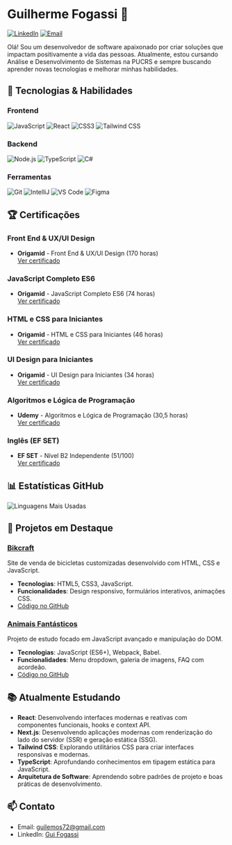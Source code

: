 # Guilherme Fogassi 👋

[![LinkedIn](https://img.shields.io/badge/LinkedIn-0077B5?style=for-the-badge&logo=linkedin&logoColor=white)](https://www.linkedin.com/in/guilherme-fogassi/)
[![Email](https://img.shields.io/badge/Email-D14836?style=for-the-badge&logo=gmail&logoColor=white)](mailto:guilemos72@gmail.com)

Olá! Sou um desenvolvedor de software apaixonado por criar soluções que impactam positivamente a vida das pessoas. Atualmente, estou cursando Análise e Desenvolvimento de Sistemas na PUCRS e sempre buscando aprender novas tecnologias e melhorar minhas habilidades.

## 🚀 Tecnologias & Habilidades

### Frontend
![JavaScript](https://img.shields.io/badge/JavaScript-F7DF1E?style=for-the-badge&logo=javascript&logoColor=black)
![React](https://img.shields.io/badge/React-20232A?style=for-the-badge&logo=react&logoColor=61DAFB)
![CSS3](https://img.shields.io/badge/CSS3-1572B6?style=for-the-badge&logo=css3&logoColor=white)
![Tailwind CSS](https://img.shields.io/badge/Tailwind_CSS-38B2AC?style=for-the-badge&logo=tailwind-css&logoColor=white)

### Backend
![Node.js](https://img.shields.io/badge/Node.js-43853D?style=for-the-badge&logo=node.js&logoColor=white)
![TypeScript](https://img.shields.io/badge/TypeScript-007ACC?style=for-the-badge&logo=typescript&logoColor=white)
![C#](https://img.shields.io/badge/C%23-239120?style=for-the-badge&logo=c-sharp&logoColor=white)

### Ferramentas
![Git](https://img.shields.io/badge/Git-F05032?style=for-the-badge&logo=git&logoColor=white)
![IntelliJ](https://img.shields.io/badge/IntelliJ_IDEA-000000?style=for-the-badge&logo=intellij-idea&logoColor=white)
![VS Code](https://img.shields.io/badge/VS_Code-007ACC?style=for-the-badge&logo=visual-studio-code&logoColor=white)
![Figma](https://img.shields.io/badge/Figma-F24E1E?style=for-the-badge&logo=figma&logoColor=white)

## 🏆 Certificações

### Front End & UX/UI Design
- **Origamid** - Front End & UX/UI Design (170 horas)  
  [Ver certificado](https://origamid.com/certificate/503371fd)  
### JavaScript Completo ES6
- **Origamid** - JavaScript Completo ES6 (74 horas)  
  [Ver certificado](https://origamid.com/certificate/da395138)  
### HTML e CSS para Iniciantes
- **Origamid** - HTML e CSS para Iniciantes (46 horas)  
  [Ver certificado](https://origamid.com/certificate/003cf16d)  
### UI Design para Iniciantes
- **Origamid** - UI Design para Iniciantes (34 horas)  
  [Ver certificado](https://origamid.com/certificate/00337a0b)  
### Algoritmos e Lógica de Programação
- **Udemy** - Algoritmos e Lógica de Programação (30,5 horas)  
  [Ver certificado](https://ude.my/UC-aa7ab200-2d35-45ca-ac64-e44fe27e719e)  
### Inglês (EF SET)
- **EF SET** - Nível B2 Independente (51/100)  
  [Ver certificado](https://cert.efset.org/pt/1YY99m)  

## 📊 Estatísticas GitHub
![Linguagens Mais Usadas](https://github-readme-stats.vercel.app/api/top-langs/?username=GuiFogassi&layout=compact&theme=dracula)

## 🎯 Projetos em Destaque

### [Bikcraft](https://project-bikcraft.vercel.app/)
Site de venda de bicicletas customizadas desenvolvido com HTML, CSS e JavaScript.
- **Tecnologias**: HTML5, CSS3, JavaScript.
- **Funcionalidades**: Design responsivo, formulários interativos, animações CSS.
- [Código no GitHub](https://github.com/GuiFogassi/bikcraft)

### [Animais Fantásticos](https://github.com/GuiFogassi/animals)
Projeto de estudo focado em JavaScript avançado e manipulação do DOM.
- **Tecnologias**: JavaScript (ES6+), Webpack, Babel.
- **Funcionalidades**: Menu dropdown, galeria de imagens, FAQ com acordeão.
- [Código no GitHub](https://github.com/GuiFogassi/animals)

## 📚 Atualmente Estudando
- **React**: Desenvolvendo interfaces modernas e reativas com componentes funcionais, hooks e context API.
- **Next.js**: Desenvolvendo aplicações modernas com renderização do lado do servidor (SSR) e geração estática (SSG).
- **Tailwind CSS**: Explorando utilitários CSS para criar interfaces responsivas e modernas.
- **TypeScript**: Aprofundando conhecimentos em tipagem estática para JavaScript.
- **Arquitetura de Software**: Aprendendo sobre padrões de projeto e boas práticas de desenvolvimento.

## 📫 Contato
- Email: guilemos72@gmail.com
- LinkedIn: [Gui Fogassi](https://www.linkedin.com/in/guilherme-fogassi/)
